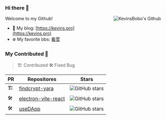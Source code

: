 ### Hi there 👋

<img src="https://github-readme-stats.vercel.app/api?username=kevinsbobo&show_icons=true&icon_color=1E90FF&text_color=718096&bg_color=ffffff&hide_title=true" align="right" alt="KevinsBobo's Github" style="margin-bottom: 20px;"/>

Welcome to my Github!

- 🚀 My blog: [https://kevins.pro](https://kevins.pro)
- ❄️ My favorite bbs: [看雪](https://bbs.kanxue.com/homepage-751258.htm)

### My Contributed 🌱

> 🏗️ Contributed 🛠️ Fixed Bug

| PR | Repositores | Stars |
| ---- | ---- | ---- |
| 🏗️ | [findcrypt-yara](https://github.com/polymorf/findcrypt-yara) | ![GitHub stars](https://img.shields.io/github/stars/polymorf/findcrypt-yara?color=1E90FF) |
| 🛠️ | [electron-vite-react](https://github.com/electron-vite/electron-vite-react) | ![GitHub stars](https://img.shields.io/github/stars/caoxiemeihao/vite-react-electron?color=1E90FF) |
| 🛠️ | [useDApp](https://github.com/TrueFiEng/useDApp) | ![GitHub stars](https://img.shields.io/github/stars/TrueFiEng/useDApp?color=1E90FF) |


<!--
- 🔭 I’m currently working on ...
- 🌱 I’m currently learning ...
- 👯 I’m looking to collaborate on ...
- 🤔 I’m looking for help with ...
- 💬 Ask me about ...
- 📫 How to reach me: ...
- 😄 Pronouns: ...
- ⚡ Fun fact: ...
-->
